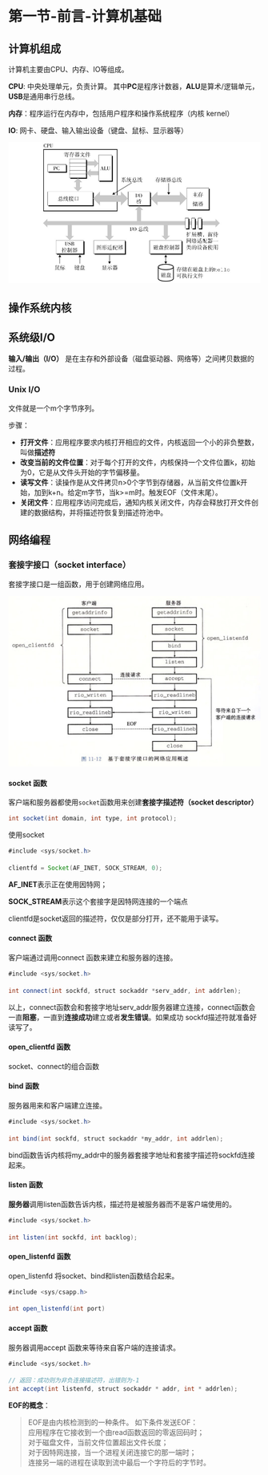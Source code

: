 # 第一节-前言-计算机基础

## 计算机组成

计算机主要由CPU、内存、IO等组成。

**CPU**: 中央处理单元，负责计算。
其中**PC**是程序计数器，**ALU**是算术/逻辑单元，**USB**是通用串行总线。

**内存**：程序运行在内存中，包括用户程序和操作系统程序（内核 kernel）

**IO**: 网卡、硬盘、输入输出设备（键盘、鼠标、显示器等）

![计算机硬件组成图](../../image/java/Netty学习/计算机硬件组成图.png)

## 操作系统内核


## 系统级I/O

**输入/输出（I/O）** 是在主存和外部设备（磁盘驱动器、网络等）之间拷贝数据的过程。

### Unix I/O

文件就是一个m个字节序列。

步骤：

* **打开文件**：应用程序要求内核打开相应的文件，内核返回一个小的非负整数，叫做**描述符**
* **改变当前的文件位置**：对于每个打开的文件，内核保持一个文件位置k，初始为0，它是从文件头开始的字节偏移量。
* **读写文件**：读操作是从文件拷贝n>0个字节到存储器，从当前文件位置k开始，加到k+n。给定m字节，当k>=m时。触发EOF（文件末尾）。
* **关闭文件**：应用程序访问完成后，通知内核关闭文件，内存会释放打开文件创建的数据结构，并将描述符恢复到描述符池中。

## 网络编程

### 套接字接口（socket interface）

套接字接口是一组函数，用于创建网络应用。

![套接字接口概述](../../image/java/Netty学习/套接字接口.jpeg)


#### socket 函数

客户端和服务器都使用`socket`函数用来创建**套接字描述符（socket descriptor）**

```java
int socket(int domain, int type, int protocol);
```

使用socket
```java
#include <sys/socket.h>

clientfd = Socket(AF_INET, SOCK_STREAM, 0);
```

**AF_INET**表示正在使用因特网；

**SOCK_STREAM**表示这个套接字是因特网连接的一个端点

clientfd是socket返回的描述符，仅仅是部分打开，还不能用于读写。

#### connect 函数

客户端通过调用connect 函数来建立和服务器的连接。

```java
#include <sys/socket.h>

int connect(int sockfd, struct sockaddr *serv_addr, int addrlen);
```

以上，connect函数会和套接字地址serv_addr服务器建立连接，connect函数会一直**阻塞**，一直到**连接成功**建立或者**发生错误**。如果成功
sockfd描述符就准备好读写了。

#### open_clientfd 函数

socket、connect的组合函数

#### bind 函数

服务器用来和客户端建立连接。

```java
#include <sys/socket.h>

int bind(int sockfd, struct sockaddr *my_addr, int addrlen);
```

bind函数告诉内核将my_addr中的服务器套接字地址和套接字描述符sockfd连接起来。

#### listen 函数

**服务器**调用listen函数告诉内核，描述符是被服务器而不是客户端使用的。

```java
#include <sys/socket.h>

int listen(int sockfd, int backlog);
```

#### open_listenfd 函数

open_listenfd 将socket、bind和listen函数结合起来。

```java
#include <sys/csapp.h>

int open_listenfd(int port)
```


#### accept 函数

服务器调用accept 函数来等待来自客户端的连接请求。

```java
#include <sys/socket.h>

// 返回：成功则为非负连接描述符，出错则为-1
int accept(int listenfd, struct sockaddr * addr, int * addrlen);
```

**EOF的概念**：
>EOF是由内核检测到的一种条件。
>如下条件发送EOF：    
>应用程序在它接收到一个由read函数返回的零返回码时；  
>对于磁盘文件，当前文件位置超出文件长度；  
>对于因特网连接，当一个进程关闭连接它的那一端时；    
>连接另一端的进程在读取到流中最后一个字符后的字节时。 
 
